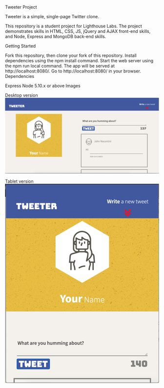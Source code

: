 Tweeter Project

Tweeter is a simple, single-page Twitter clone.

This repository is a student project for Lighthouse Labs. The project demonstrates skills in HTML, CSS, JS, jQuery and AJAX front-end skills, and Node, Express and MongoDB back-end skills.

Getting Started

Fork this repository, then clone your fork of this repository.
Install dependencies using the npm install command.
Start the web server using the npm run local command. The app will be served at http://localhost:8080/.
Go to http://localhost:8080/ in your browser.
Dependencies

Express
Node 5.10.x or above
Images

Desktop version
!["DESKTOP"](https://github.com/Sonpet1978/tweeter/blob/master/Desktop_tweeter_sonya.png?raw=true)


Tablet version
!["TABLET"](https://github.com/Sonpet1978/tweeter/blob/master/Tablet_tweeter_sonya.png?raw=true)